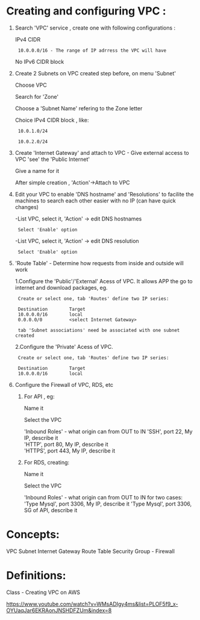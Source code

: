 # Creating and configuring VPC :

1. Search 'VPC' service , create one with following configurations :

    IPv4 CIDR 

        10.0.0.0/16 - The range of IP adrress the VPC will have

    No IPv6 CIDR block

2. Create 2 Subnets on VPC created step before, on menu 'Subnet'

    Choose VPC

    Search for 'Zone' 
 
    Choose a 'Subnet Name' refering to the Zone letter

    Choice IPv4 CIDR block , like:

        10.0.1.0/24

        10.0.2.0/24

3. Create 'Internet Gateway' and attach to VPC - Give external access to VPC 'see' the 'Public Internet'

    Give a name for it

    After simple creation , 'Action'->Attach to VPC

4. Edit your VPC to enable 'DNS hostname' and 'Resolutions' to facilite the machines to search each other easier with no IP (can have quick changes)

    -List VPC, select it, 'Action' -> edit DNS hostnames

        Select 'Enable' option

    -List VPC, select it, 'Action' -> edit DNS resolution

        Select 'Enable' option

5. 'Route Table' - Determine how requests from inside and outside will work

    1.Configure the 'Public'/'External' Acess of VPC. It allows APP the go to internet and download packages, eg.

        Create or select one, tab 'Routes' define two IP series:

        Destination        Target
        10.0.0.0/16        local
        0.0.0.0/0          <select Internet Gateway>

        tab 'Subnet associations' need be associated with one subnet created

    2.Configure the 'Private' Acess of VPC. 

        Create or select one, tab 'Routes' define two IP series:

        Destination        Target
        10.0.0.0/16        local

6. Configure the Firewall of VPC, RDS, etc

    1. For API , eg:

        Name it

        Select the VPC

        'Inbound Roles' - what origin can from OUT to IN 
            'SSH', port 22, My IP, describe it  
            'HTTP', port 80, My IP, describe it  
            'HTTPS', port 443, My IP, describe it 

    2. For RDS, creating:

        Name it

        Select the VPC

        'Inbound Roles' - what origin can from OUT to IN for two cases:
            'Type Mysql', port 3306, My IP, describe it
            'Type Mysql', port 3306, SG of API, describe it

# Concepts:

VPC
Subnet
Internet Gateway
Route Table
Security Group - Firewall

# Definitions:

Class - Creating VPC on AWS

https://www.youtube.com/watch?v=WMsADIgy4ms&list=PLOF5f9_x-OYUaqJar6EKRAonJNSHDFZUm&index=8
